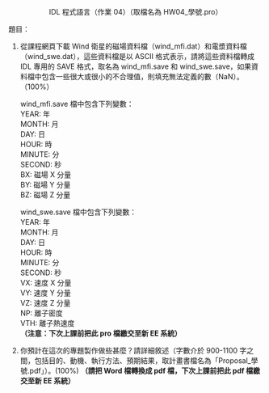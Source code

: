 <p align="center">IDL 程式語言（作業 04）（取檔名為 HW04_學號.pro）</p>

題目：
1. 從課程網頁下載 Wind 衛星的磁場資料檔（wind_mfi.dat）和電漿資料檔（wind_swe.dat），這些資料檔是以 ASCII 格式表示，請將這些資料檔轉成IDL 專用的 SAVE 格式，取名為 wind_mfi.save 和 wind_swe.save，如果資料檔中包含一些很大或很小的不合理值，則填充無法定義的數（NaN）。（100%）  

    wind_mfi.save 檔中包含下列變數：  
    YEAR: 年  
    MONTH: 月  
    DAY: 日  
    HOUR: 時  
    MINUTE: 分  
    SECOND: 秒  
    BX: 磁場 X 分量  
    BY: 磁場 Y 分量  
    BZ: 磁場 Z 分量  

    wind_swe.save 檔中包含下列變數：  
    YEAR: 年  
    MONTH: 月  
    DAY: 日  
    HOUR: 時  
    MINUTE: 分  
    SECOND: 秒  
    VX: 速度 X 分量  
    VY: 速度 Y 分量  
    VZ: 速度 Z 分量  
    NP: 離子密度  
    VTH: 離子熱速度  
    **（注意：下次上課前把此 pro 檔繳交至新 EE 系統）**

2. 你預計在這次的專題製作做些甚麼？請詳細敘述（字數介於 900-1100 字之間，包括目的、動機、執行方法、預期結果，取計畫書檔名為「Proposal_學號.pdf」）。(100%)
**（請把 Word 檔轉換成 pdf 檔，下次上課前把此 pdf 檔繳交至新 EE 系統）**